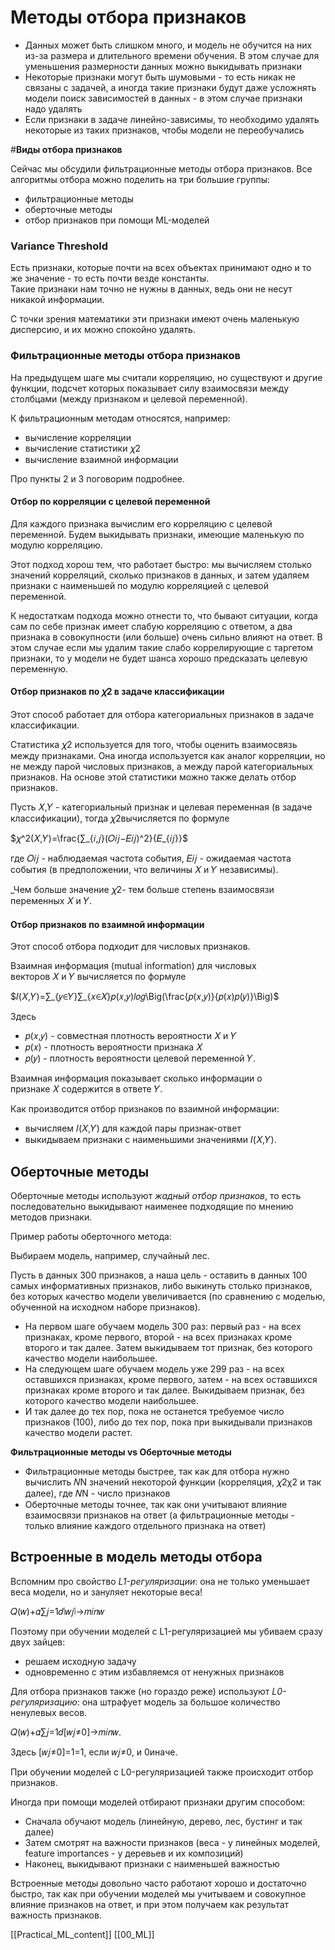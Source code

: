 # Методы отбора признаков

- Данных может быть слишком много, и модель не обучится на них из-за размера и длительного времени обучения. В этом случае для уменьшения размерности данных можно выкидывать признаки
- Некоторые признаки могут быть шумовыми - то есть никак не связаны с задачей, а иногда такие признаки будут даже усложнять модели поиск зависимостей в данных - в этом случае признаки надо удалять
- Если признаки в задаче линейно-зависимы, то необходимо удалять некоторые из таких признаков, чтобы модели не переобучались

#**Виды отбора признаков**

Сейчас мы обсудили фильтрационные методы отбора признаков. Все алгоритмы отбора можно поделить на три большие группы:

- фильтрационные методы
- оберточные методы
- отбор признаков при помощи ML-моделей
### **Variance Threshold**

Есть признаки, которые почти на всех объектах принимают одно и то же значение - то есть почти везде константы.  
Такие признаки нам точно не нужны в данных, ведь они не несут никакой информации. 

С точки зрения математики эти признаки имеют очень маленькую дисперсию, и их можно спокойно удалять.

### **Фильтрационные методы отбора признаков**

На предыдущем шаге мы считали корреляцию, но существуют и другие функции, подсчет которых показывает силу взаимосвязи между столбцами (между признаком и целевой переменной).

К фильтрационным методам относятся, например:

- вычисление корреляции
- вычисление статистики 𝜒2
- вычисление взаимной информации

Про пункты 2 и 3 поговорим подробнее.

#### **Отбор по корреляции с целевой переменной**

Для каждого признака вычислим его корреляцию с целевой переменной. Будем выкидывать признаки, имеющие маленькую по модулю корреляцию.

Этот подход хорош тем, что работает быстро: мы вычисляем столько значений корреляций, сколько признаков в данных, и затем удаляем признаки с наименьшей по модулю корреляцией с целевой переменной.

К недостаткам подхода можно отнести то, что бывают ситуации, когда сам по себе признак имеет слабую корреляцию с ответом, а два признака в совокупности (или больше) очень сильно влияют на ответ. В этом случае если мы удалим такие слабо коррелирующие с таргетом признаки, то у модели не будет шанса хорошо предсказать целевую переменную.

#### **Отбор признаков по 𝜒2 в задаче классификации**

Этот способ работает для отбора категориальных признаков в задаче классификации.

Статистика 𝜒2 используется для того, чтобы оценить взаимосвязь между признаками. Она иногда используется как аналог корреляции, но не между парой числовых признаков, а между парой категориальных признаков. На основе этой статистики можно также делать отбор признаков.

Пусть 𝑋,𝑌 - категориальный признак и целевая переменная (в задаче классификации), тогда 𝜒2вычисляется по формуле

$𝜒^2(𝑋,𝑌)=\frac{∑_{𝑖,𝑗}(𝑂𝑖𝑗−𝐸𝑖𝑗)^2}{𝐸_{𝑖𝑗}}$

где 𝑂𝑖𝑗​ - наблюдаемая частота события, 𝐸𝑖𝑗​ - ожидаемая частота события (в предположении, что величины 𝑋 и 𝑌 независимы).

_Чем больше значение 𝜒2- тем больше степень взаимосвязи переменных 𝑋 и 𝑌.

#### **Отбор признаков по взаимной информации**

Этот способ отбора подходит для числовых признаков.

Взаимная информация (mutual information) для числовых векторов 𝑋 и 𝑌 вычисляется по формуле

$𝐼(𝑋,𝑌)=∑_{𝑦∈𝑌}∑_{𝑥∈𝑋}𝑝(𝑥,𝑦)𝑙𝑜𝑔\Big(\frac{𝑝(𝑥,𝑦)}{𝑝(𝑥)𝑝(𝑦)}\Big)$

Здесь

- 𝑝(𝑥,𝑦) - совместная плотность вероятности 𝑋 и 𝑌
- 𝑝(𝑥) - плотность вероятности признака 𝑋
- 𝑝(𝑦) - плотность вероятности целевой переменной 𝑌.

Взаимная информация показывает сколько информации о признаке 𝑋 содержится в ответе 𝑌.

Как производится отбор признаков по взаимной информации:

- вычисляем 𝐼(𝑋,𝑌) для каждой пары признак-ответ
- выкидываем признаки с наименьшими значениями 𝐼(𝑋,𝑌).


## **Оберточные методы**

Оберточные методы используют _жадный отбор признаков_, то есть последовательно выкидывают наименее подходящие по мнению методов признаки.

Пример работы оберточного метода:

Выбираем модель, например, случайный лес.

Пусть в данных 300 признаков, а наша цель - оставить в данных 100 самых информативных признаков, либо выкинуть столько признаков, без которых качество модели увеличивается (по сравнению с моделью, обученной на исходном наборе признаков).

- На первом шаге обучаем модель 300 раз: первый раз - на всех признаках, кроме первого, второй - на всех признаках кроме второго и так далее. Затем выкидываем тот признак, без которого качество модели наибольшее.
- На следующем шаге обучаем модель уже 299 раз - на всех оставшихся признаках, кроме первого, затем - на всех оставшихся признаках кроме второго и так далее. Выкидываем признак, без которого качество модели наибольшее.
- И так далее до тех пор, пока не останется требуемое число признаков (100), либо до тех пор, пока при выкидывали признаков качество модели растет.

**Фильтрационные методы vs Оберточные методы**

- Фильтрационные методы быстрее, так как для отбора нужно вычислить 𝑁N значений некоторой функции (корреляция, 𝜒2χ2 и так далее), где 𝑁N - число признаков
- Оберточные методы точнее, так как они учитывают влияние взаимосвязи признаков на ответ (а фильтрационные методы - только влияние каждого отдельного признака на ответ)


## **Встроенные в модель методы отбора**

Вспомним про свойство _L1-регуляризации_: она не только уменьшает веса модели, но и зануляет некоторые веса!

𝑄(𝑤)+𝛼∑𝑗=1𝑑∣𝑤𝑗∣→𝑚𝑖𝑛𝑤

Поэтому при обучении моделей с L1-регуляризацией мы убиваем сразу двух зайцев:

- решаем исходную задачу
- одновременно с этим избавляемся от ненужных признаков 

Для отбора признаков также (но гораздо реже) используют _L0-регуляризацию_: она штрафует модель за большое количество ненулевых весов.

𝑄(𝑤)+𝛼∑𝑗=1𝑑[𝑤𝑗≠0]→𝑚𝑖𝑛𝑤.

Здесь [𝑤𝑗≠0]=1=1, если 𝑤𝑗≠0, и 0иначе.

При обучении моделей с L0-регуляризацией также происходит отбор признаков.

Иногда при помощи моделей отбирают признаки другим способом:

- Сначала обучают модель (линейную, дерево, лес, бустинг и так далее)
- Затем смотрят на важности признаков (веса - у линейных моделей, feature importances - у деревьев и их композиций)
- Наконец, выкидывают признаки с наименьшей важностью

Встроенные методы довольно часто работают хорошо и достаточно быстро, так как при обучении моделей мы учитываем и совокупное влияние признаков на ответ, и при этом получаем как результат важность признаков.



[[Practical_ML_content]] [[00_ML]] 